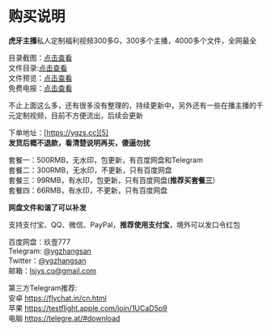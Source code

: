 # 购买说明

**虎牙主播**私人定制福利视频300多G，300多个主播，4000多个文件，全网最全

目录截图：[点击查看][1]</br>
文件目录:[点击查看][2]</br>
文件预览：[点击查看][3] </br>
免费电报：[点击查看][4]</br>

不止上面这么多，还有很多没有整理的，持续更新中，另外还有一些在播主播的千元定制视频，目前不方便流出，后续会更新

下单地址：[https://ygzs.cc][5] </br>
**发货后概不退款，看清楚说明再买，傻逼勿扰**

套餐一：500RMB，无水印，包更新，有百度网盘和Telegram</br>
套餐二：300RMB，无水印，不更新，只有百度网盘</br>
套餐三：99RMB，有水印，包更新，只有百度网盘(**推荐买套餐三**）</br>
套餐四：66RMB，有水印，不更新，只有百度网盘</br>

**网盘文件和谐了可以补发**</br>

支持支付宝、QQ、微信、PayPal，**推荐使用支付宝**，境外可以发口令红包</br>

百度网盘：玖壹777</br>
Telegram: [@ygzhangsan][6]</br>
Twitter：[@ygzhangsan][7]</br>
邮箱：lsjys.co@gmail.com</br>

第三方Telegram推荐:</br>
安卓 https://flychat.in/cn.html</br>
苹果 https://testflight.apple.com/join/1UCaD5p9</br>
电脑 https://telegre.at/#download</br>

  [1]: http://hyfl.vip/index.php/10.html
  [2]: http://hyfl.vip/index.php/398.html
  [3]: https://hyfl.vip/wj/dt.gif
  [4]: https://t.me/ygzhangsan2
  [5]: https://fk.hyfl.vip
  [6]: https://t.me/ygzhangsan
  [7]: https://twitter.com/ygzhangsan
